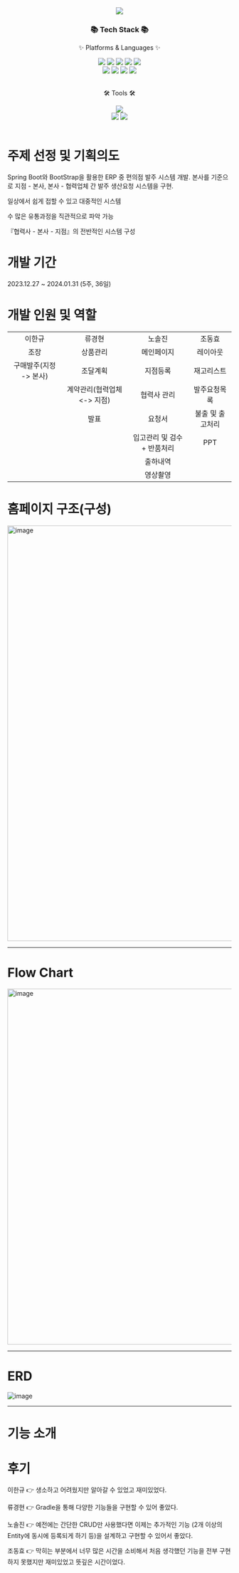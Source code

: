 <div align="center">
	<img src="https://github.com/JJJAAASSSOONNOOHH/SpringBoot_erp_project/assets/93170784/d6eb5ded-90a7-43a9-ad9d-f8374d3a5a34">
</div>


<div align=center>
	<h3>📚 Tech Stack 📚</h3>
	<p>✨ Platforms & Languages ✨</p>
</div>
<div align=center>
	<img src="https://img.shields.io/badge/Java-ffa500?style=flat&logo=Conda-Forge&logoColor=white" />
	<img src="https://img.shields.io/badge/HTML5-E34F26?style=flat&logo=HTML5&logoColor=white" />
	<img src="https://img.shields.io/badge/CSS3-1572B6?style=flat&logo=CSS3&logoColor=white" />
	<img src="https://img.shields.io/badge/JavaScript-F7DF1E?style=flat&logo=JavaScript&logoColor=white" />
	<img src="https://img.shields.io/badge/jQuery-0769AD?style=flat&logo=jQuery&logoColor=white" />
	<br>
	<img src="https://img.shields.io/badge/Spring Boot-6DB33F?style=flat&logo=Spring&logoColor=white" />
	<img src="https://img.shields.io/badge/Bootstrap-7952B3?style=flat&logo=Bootstrap&logoColor=white" />
	<img src="https://img.shields.io/badge/Mybatis-000000?style=flat&logo=Fluentd&logoColor=white" />
	<img src="https://img.shields.io/badge/MySQL-4479A1?style=flat&logo=MySQL&logoColor=white" />
</div>
<br>

<div align=center>
	<p>🛠 Tools 🛠</p>
</div>
<div align=center>
	<img src="https://img.shields.io/badge/IntelliJIDEA%20IDE-2C2255?style=flat&logo=intellijidea&logoColor=white" />
	<br>
	<img src="https://img.shields.io/badge/Tomcat-F8DC75?style=flat&logo=ApacheTomcat&logoColor=white" />
	<img src="https://img.shields.io/badge/GitHub-181717?style=flat&logo=GitHub&logoColor=white" />
</div>
<br>

# 주제 선정 및 기획의도
Spring Boot와 BootStrap을 활용한 ERP 중 편의점 발주 시스템 개발. 본사를 기준으로 지점 - 본사, 본사 - 협력업체 간 발주 생산요청 시스템을 구현.

일상에서 쉽게 접할 수 있고 대중적인 시스템

수 많은 유통과정을 직관적으로 파악 가능

『협력사 - 본사 - 지점』의 전반적인 시스템 구성 

# 개발 기간
2023.12.27 ~ 2024.01.31 (5주, 36일)

# 개발 인원 및 역할

<table>
	<tr align=center>
		<td>이한규</td>
		<td>류경현</td>
		<td>노솔진</td>
		<td>조동효</td>
	</tr>
	<tr align=center>
		<td>조장</td>
		<td>상품관리</td>
		<td>메인페이지</td>
		<td>레이아웃</td>
	</tr>
	<tr align=center>
		<td>구매발주(지정 -> 본사)</td>
		<td>조달계획</td>
		<td>지점등록</td>
		<td>재고리스트</td>
	</tr>
	<tr align=center>
		<td></td>
		<td>계약관리(협력업체 <-> 지점)</td>
		<td>협력사 관리</td>
		<td>발주요청목록</td>
	</tr>
	<tr align=center>
		<td></td>
		<td>발표</td>
		<td>요청서</td>
		<td>불출 및 출고처리</td>
	</tr>
	<tr align=center>
		<td></td>
		<td></td>
		<td>입고관리 및 검수 + 반품처리</td>
		<td>PPT</td>
	</tr>
	<tr align=center>
		<td></td>
		<td></td>
		<td>출하내역</td>
		<td></td>
	</tr>
	<tr align=center>
		<td></td>
		<td></td>
		<td>영상촬영</td>
		<td></td>
	</tr>
</table>

# 홈페이지 구조(구성)
<img width="934" alt="image" src="https://github.com/JJJAAASSSOONNOOHH/SpringBoot_erp_project/assets/93170784/7c67047d-185e-4559-9747-02d373501512">

***

# Flow Chart
<img width="800" alt="image" src="https://github.com/JJJAAASSSOONNOOHH/SpringBoot_erp_project/assets/93170784/c6a378a1-862f-453b-ae9f-0198015368cd">

***

# ERD
![image](https://github.com/JJJAAASSSOONNOOHH/SpringBoot_erp_project/assets/93170784/03094cca-2953-423d-b4a1-812b095aee4e)

***

# 기능 소개

# 후기
이한규 👉 생소하고 어려웠지만 알아갈 수 있었고 재미있었다.

류경현 👉 Gradle을 통해 다양한 기능들을 구현할 수 있어 좋았다.

노솔진 👉 예전에는 간단한 CRUD만 사용했다면 이제는 추가적인 기능 (2개 이상의 Entity에 동시에 등록되게 하기 등)을 설계하고 구현할 수 있어서 좋았다.

조동효 👉 막히는 부분에서 너무 많은 시간을 소비해서 처음 생각했던 기능을 전부 구현하지 못했지만 재미있었고 뜻깊은 시간이었다.



